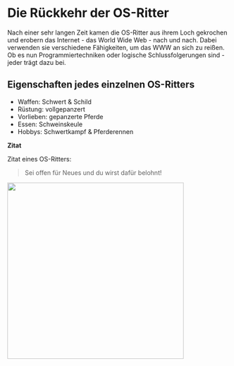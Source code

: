 # Die Rückkehr der OS-Ritter

Nach einer sehr langen Zeit kamen die OS-Ritter aus ihrem Loch gekrochen und erobern das Internet - das World Wide Web - nach und nach. Dabei verwenden sie verschiedene Fähigkeiten, um das WWW an sich zu reißen. Ob es nun Programmiertechniken oder logische Schlussfolgerungen sind - jeder trägt dazu bei.

## Eigenschaften jedes einzelnen OS-Ritters

* Waffen: Schwert & Schild
* Rüstung: vollgepanzert
* Vorlieben: gepanzerte Pferde
* Essen: Schweinskeule
* Hobbys: Schwertkampf & Pferderennen

**Zitat**

Zitat eines OS-Ritters:

> Sei offen für Neues und du wirst dafür belohnt!

<img src="https://images.pexels.com/photos/2046779/pexels-photo-2046779.jpeg?auto=compress&cs=tinysrgb&dpr=2&h=750&w=1260" style="height: 400px;">
